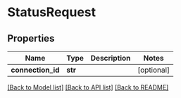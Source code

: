 # StatusRequest

## Properties
Name | Type | Description | Notes
------------ | ------------- | ------------- | -------------
**connection_id** | **str** |  | [optional] 

[[Back to Model list]](../README.md#documentation-for-models) [[Back to API list]](../README.md#documentation-for-api-endpoints) [[Back to README]](../README.md)



